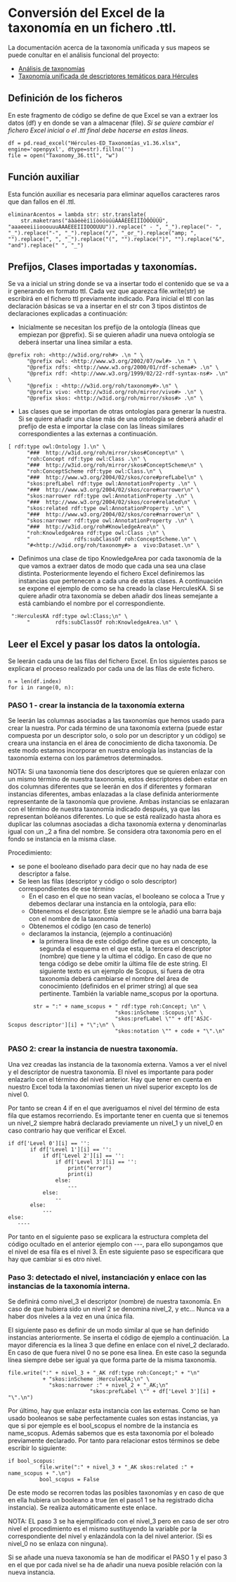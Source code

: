 # Conversión del Excel de la taxonomía en un fichero .ttl.

La documentación acerca de la taxonomía unificada y sus mapeos se puede conultar en el análisis funcional del proyecto:
- [Análisis de taxonomías](https://confluence.um.es/confluence/pages/viewpage.action?pageId=397534598)
- [Taxonomía unificada de descriptores temáticos para Hércules](https://confluence.um.es/confluence/pages/viewpage.action?pageId=397534599)

## Definición de los ficheros 
En este fragmento de código se define de que Excel se van a extraer los datos (df) y en donde se van a almacenar (file). *Si se quiere cambiar el fichero Excel inicial o el .ttl final debe hacerse en estas líneas.* 
```
df = pd.read_excel("Hércules-ED_Taxonomías_v1.36.xlsx", engine='openpyxl', dtype=str).fillna('')
file = open("Taxonomy_36.ttl", "w")
```


## Función auxiliar 

Esta función auxiliar es necesaria para eliminar aquellos caracteres raros que dan fallos en él .ttl. 
```
eliminarAcentos = lambda str: str.translate(
    str.maketrans("áàäéèëíìïòóöùúüÀÁÄÈÉËÌÍÏÒÓÖÙÚÜ", "aaaeeeiiiooouuuAAAEEEIIIOOOUUU")).replace(" - ", "_").replace("- ", "_").replace("-", "_").replace("/", "_or_").replace("amp; ", "").replace(", ", "_").replace("(", "").replace(")", "").replace("&", "and").replace(" ", "_")
```

## Prefijos, Clases importadas y taxonomías. 

Se va a inicial un string donde se va a insertar todo el contenido que se va a ir generando en formato ttl. Cada vez que aparezca file.write(str) se escribirá en el fichero ttl previamente indicado. Para inicial el ttl con las declaración básicas se va a insertar en el str con 3 tipos distintos de declaraciones explicadas a continuación:
* Inicialmente se necesitan los prefijo de la ontología (líneas que empiezan por @prefix). Si se quieren añadir una nueva ontología se deberá insertar una línea similar a esta. 
```
@prefix roh: <http://w3id.org/roh#> .\n " \
      "@prefix owl: <http://www.w3.org/2002/07/owl#> .\n " \
      "@prefix rdfs: <http://www.w3.org/2000/01/rdf-schema#> .\n" \
      "@prefix rdf: <http://www.w3.org/1999/02/22-rdf-syntax-ns#> .\n" \
      "@prefix : <http://w3id.org/roh/taxonomy#>.\n" \
      "@prefix vivo: <http://w3id.org/roh/mirror/vivo#> .\n" \
      "@prefix skos: <http://w3id.org/roh/mirror/skos#> .\n" \
```
* Las clases que se importan de otras ontologías para generar la nuestra. Si se quiere añadir una clase más de una ontología se deberá añadir el prefijo de esta e importar la clase con las líneas similares correspondientes a las externas a continuación. 
```
[ rdf:type owl:Ontology ].\n" \
      "###  http://w3id.org/roh/mirror/skos#Concept\n" \
      "roh:Concept rdf:type owl:Class .\n" \
      "###  http://w3id.org/roh/mirror/skos#ConceptScheme\n" \
      "roh:ConceptScheme rdf:type owl:Class.\n" \
      "###  http://www.w3.org/2004/02/skos/core#prefLabel\n" \
      "skos:prefLabel rdf:type owl:AnnotationProperty .\n" \
      "###  http://www.w3.org/2004/02/skos/core#narrower\n" \
      "skos:narrower rdf:type owl:AnnotationProperty .\n" \
      "###  http://www.w3.org/2004/02/skos/core#related\n" \
      "skos:related rdf:type owl:AnnotationProperty .\n" \
      "###  http://www.w3.org/2004/02/skos/core#narrower\n" \
      "skos:narrower rdf:type owl:AnnotationProperty .\n" \
      "###  http://w3id.org/roh#KnowledgeArea\n" \
      "roh:KnowledgeArea rdf:type owl:Class ;\n" \
      "              rdfs:subClassOf roh:ConceptScheme.\n" \
      "#<http://w3id.org/roh/taxonomy#> a  vivo:Dataset.\n" \
```

* Definimos una clase de tipo KnowledgeArea por cada taxonomía de la que vamos a extraer datos de modo que cada una sea una clase distinta. Posteriormente leyendo el fichero Excel definiremos las instancias que pertenecen a cada una de estas clases.  A continuación se expone el ejemplo de como se ha creado la clase HerculesKA. Si se quiere añadir otra taxonomía se deben añadir dos líneas semejante a está cambiando el nombre por el correspondiente. 

```
 ":HerculesKA rdf:type owl:Class;\n" \
      "        rdfs:subClassOf roh:KnowledgeArea.\n" \
```


## Leer el Excel y pasar los datos la ontología. 

Se leerán cada una de las filas del fichero Excel. En los siguientes pasos se explicara el proceso realizado por cada una de las filas de este fichero. 

```
n = len(df.index)
for i in range(0, n):
```

### PASO 1 - crear la instancia de la taxonomía externa

Se leerán las columnas asociadas a las taxonomías que hemos usado para crear la nuestra. Por cada término de una taxonomía externa (puede estar compuesta por un descriptor solo, o solo por un descriptor y un código) se creara una instancia en el área de conocimiento de dicha taxonomía. De este modo estamos incorporar en nuestra enología las instancias de la taxonomía externa con los parámetros determinados. 

NOTA: Si una taxonomía tiene dos descriptores que se quieren enlazar con un mismo término de nuestra taxonomía, estos descriptores deben estar en dos columnas diferentes que se leerán en dos if diferentes y formaran instancias diferentes, ambas enlazadas a la clase definida anteriormente representante de la taxonomía que proviene. Ambas instancias se enlazaran con el término de nuestra taxonomía indicado después, ya que las representan boléanos diferentes. Lo que se está realizado hasta ahora es duplicar las columnas asociadas a dicha taxonomía externa y denominarlas igual con un _2 a fina del nombre. Se considera otra taxonomía pero en el fondo se instancia en la misma clase. 

Procedimiento: 
* se pone el booleano diseñado para decir que no hay nada de ese descriptor a false. 
* Se leen las filas (descriptor y código o solo descriptor)  correspondientes de ese término
    * En el caso en el que no sean vacías, el booleano se coloca a True y debemos declarar una instancia en la ontología, para ello:
    * Obtenemos el descriptor. Este siempre se le añadió una barra baja con el nombre de la taxonomía 
    * Obtenemos el código (en caso de tenerlo)
    * declaramos la instancia, (ejemplo a continuación)
        * la primera línea de este código define que es un concepto, la segunda el esquema en el que esta, la tercera el descriptor (nombre) que tiene y la ultima el código. En caso de que no tenga código se debe omitir la última file de este string. El siguiente texto es un ejemplo de Scopus, si fuera de otra taxonomía deberá cambiarse el nombre del área de conocimiento (definidos en el primer string) al que sea pertinente. También la variable name_scopus por la oportuna. 
```        
        str = ":" + name_scopus + " rdf:type roh:Concept; \n" \
                                  "skos:inScheme :Scopus;\n" \
                                  "skos:prefLabel \"" + df['ASJC-Scopus descriptor'][i] + "\";\n" \
                                  "skos:notation \"" + code + "\".\n"
```


### PASO 2: crear la instancia de nuestra taxonomía. 

Una vez creadas las instancia de la taxonomía externa. Vamos a ver el nivel y el descriptor de nuestra taxonomía. El nivel es importante para poder enlazarlo con el término del nivel anterior. Hay que tener en cuenta en nuestro Excel toda la taxonomías tienen un nivel superior excepto los de nivel 0. 

Por tanto se crean 4 if en el que averiguamos el nivel del término de esta fila que estamos recorriendo. Es importante tener en cuenta que si tenemos un nivel_2 siempre habrá declarado previamente un nivel_1 y un nivel_0 en caso contrario hay que verificar el Excel. 
 ```
 if df['Level 0'][i] == '':
        if df['Level 1'][i] == '':
            if df['Level 2'][i] == '':
                if df['Level 3'][i] == '':
                    print("error")
                    print(i)
                else:
                    ---
            else:
                --
        else:
            ---
 else: 
    ----
```

Por tanto en el siguiente paso  se explicara la estructura completa del código ocultado en el anterior ejemplo con ---, para ello supongamos que el nivel de esa fila es el nivel 3. En este siguiente paso se especificara que hay que cambiar si es otro nivel. 

### Paso 3: detectado el nivel, instanciación y enlace con las instancias de la taxonomía interna. 

Se definirá como nivel_3 el descriptor (nombre) de nuestra taxonomía. En caso de que hubiera sido un nivel 2 se denomina nivel_2, y etc... Nunca va a haber dos niveles a la vez en una única fila.


El siguiente paso es definir de un modo similar al que se han definido instancias anteriormente. Se inserta el código de ejemplo a continuación. La mayor diferencia es la línea 3 que define en enlace con el nivel_2 declarado. En caso de que fuera nivel 0 no se pone esa línea. En este caso la segunda línea siempre debe ser igual ya que forma parte de la misma taxonomía. 
 ```
file.write(":" + nivel_3 + "_AK rdf:type roh:Concept;" + "\n" 
            + "skos:inScheme :HerculesKA;\n" \
              "skos:narrower :" + nivel_2 + "_AK;\n" 
                           "skos:prefLabel \"" + df['Level 3'][i] + "\".\n")
```

Por último, hay que enlazar esta instancia con las externas. Como se han usado booleanos se sabe perfectamente cuales son estas instancias, ya que si por ejemple es el bool_scopus el nombre de la instancia es name_scopus. Además sabemos que es esta taxonomía por el boleado previamente declarado. Por tanto para relacionar estos términos se debe escribir lo siguiente:

```
if bool_scopus:
          file.write(":" + nivel_3 + "_AK skos:related :" + name_scopus + ".\n")
          bool_scopus = False
```
De este modo se recorren todas las posibles taxonomías y en caso de que en ella hubiera un booleano a true (en el paso1 1 se ha registrado dicha instancia). Se realiza automáticamente este enlace. 

NOTA: EL paso 3 se ha ejemplificado con el nivel_3 pero en caso de ser otro nivel el procedimiento es el mismo sustituyendo la variable por la correspondiente del nivel y enlazándola con la del nivel anterior. (Si es nivel_0 no se enlaza con ninguna). 

Si se añade una nueva taxonomía se han de modificar el PASO 1 y el paso 3 en el que por cada nivel se ha de añadir una nueva posible relación con la nueva instancia. 
